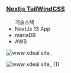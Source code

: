 
### [Nextjs TailWindCSS](https://www.xdeal.site/)

<ul>기술스택 
<li>NextJs 13 App</li>
 <li>mariaDB</li>
 <li>AWS </li>
</ul>


![www xdeal site_](https://github.com/CJH0120/x-deal/assets/97073471/484e8984-c712-4379-9dfa-3c0a641a35e0)

![www xdeal site_ (1)](https://github.com/CJH0120/x-deal/assets/97073471/9d82cd54-6147-452a-9162-aa1ab97b50ee)
